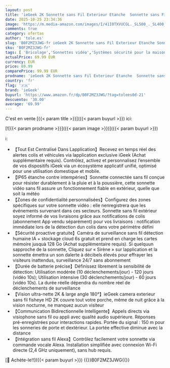 ```yaml
---
layout: post
title: 'ieGeek 2K Sonnette sans Fil Exterieur Etanche  Sonnette sans Fil avec caméra fisheye 180°  Compatible Alexa | Détection IA | IP65 Étanche | Vision Nocturne | WiFi 2 4 GHz Uniquement | Install Facile'
date: 2025-10-25 23:34:36
image: 'https://m.media-amazon.com/images/I/41I0TXVUCGL._SL500_._SL400_.jpg'
comments: true
category: ofertas
author: 'tole.es'
slug: 'B0F2MZ3JWG-fr ieGeek 2K Sonnette sans Fil Exterieur Etanche Sonnette...'
sku: 'B0F2MZ3JWG-fr'
tags: [ 'Bricolage','Sonnettes vidéo','Systèmes sécurité pour la maison','Sécurité','iegeek','🇫🇷', ]
actualPrice: 69.99 EUR
currency: EUR
price: 69.99
comparePrice: 99.99 EUR
prodname: 'ieGeek 2K Sonnette sans Fil Exterieur Etanche  Sonnette sans Fil avec caméra fisheye 180°  Compatible Alexa | Détection IA | IP65 Étanche | Vision Nocturne | WiFi 2 4 GHz Uniquement | Install Facile'
country: 'fr'
flag: '🇫🇷'
brand: 'ieGeek'
buyurl: 'https://www.amazon.fr/dp/B0F2MZ3JWG/?tag=tolees0d-21'
descuento: '30.00'
average: '69.99'
---
```


C'est en vente [{{< param title >}}]({{< param buyurl >}}) ici:

[![{{< param prodname >}}]({{< param image >}})]({{< param buyurl >}})

ℹ️:

- 【Tout Est Centralisé Dans Lapplication】Recevez en temps réel des alertes colis et véhicules via lapplication exclusive iGeek (Achat supplémentaire requis). Contrôlez, activez et personnalisez l’ensemble de vos dispositifs iGeek via un écosystème applicatif unifié, optimisé pour une utilisation domestique et mobile.
- 【IP65 étanche contre intempéries】Sonnette connectée sans fil conçue pour résister durablement à la pluie et à la poussière, cette sonnette vidéo sans fil assure un fonctionnement fiable en extérieur, quelle que soit la météo
- 【Zones de confidentialité personnalisées】Configurez des zones spécifiques sur votre sonnette vidéo : elle nenregistrera que les événements survenant dans ces secteurs. Sonnette sans fil extérieur soyez informé de vos livraisons grâce aux notifications de colis (abonnement App vendu séparément) pour vos livraisons : notification immédiate lors de la détection dun colis dans votre périmètre défini
- 【Sécurité proactive gratuite】Caméra de surveillance sans fil détection humaine IA + stockage cloud 6s gratuit et prend en charge les cartes mémoire jusquà 128 Go (Achat supplémentaire requis). Si quelquun sapproche de la sonnette, Cliquez sur « Sirène » sur lapplication et la sonnette émettra un son dalerte à décibels élevés pour effrayer les visiteurs inattendus, surveillance 24/7 sans abonnement
- 【Durée de batterie précise】Définissez librement la sensibilité de détection: Utilisation modérée (10 déclenchements/jour) - 120 jours (vidéo 10s); Utilisation intensive (30 déclenchements/jour) - 60 jours (vidéo 10s). La durée réelle dépendra du nombre réel de déclenchements de surveillance
- 【Vision ultra-nette 2K & large angle 180°】ieGeek camera exterieur sans fil fisheye HD 2K couvre tout votre porche, même de nuit grâce à la vision nocturne, ne manquez aucun visiteur
- 【Communication Bidirectionnelle Intelligente】Appels directs via visiophone sans fil ou appli avec qualité audio supérieure. Réponses pré-enregistrées pour interactions rapides. Portée du signal : 150 m pour les sonneries de porte et dextérieur. La portée effective diminue avec la distance
- 【Intégration sans fil Alexa】Contrôlez facilement votre sonnette via commande vocale Alexa. Installation simplifiée avec connexion Wi-Fi directe (2,4 GHz uniquement), sans hub requis.

[🛒 Achète-le!!]({{< param buyurl >}})
{{<world>}}B0F2MZ3JWG{{</world>}}
